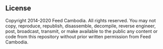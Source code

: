## License
Copyright 2014-2020 Feed Cambodia. All rights reserved.
You may not copy, reproduce, republish, disassemble, decompile, reverse engineer, post, broadcast, transmit, or
make available to the public any content or code from this repository without prior written permission from Feed Cambodia.
